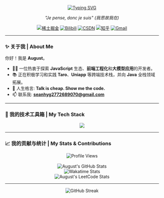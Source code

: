 <div align="center">

  <a href="https://git.io/typing-svg">
    <img src="https://readme-typing-svg.demolab.com?font=Fira+Code&pause=1000&color=00BFFF&center=true&vCenter=true&size=28&width=500&lines=Hi+%F0%9F%91%8B%2C+I'm+August;A+passionate+developer+from+Earth;Welcome+to+my+coding+world!" alt="Typing SVG" />
  </a>

</div>

<p align="center">
  <em>"Je pense, donc je suis" (我思故我在)</em>
</p>

<p align="center">
  <a href="https://juejin.cn/user/1363858570628734" target="_blank"><img src="https://img.shields.io/badge/稀土掘金-1E80FF?style=for-the-badge&logo=juejin&logoColor=white" alt="稀土掘金"></a>
  <a href="https://space.bilibili.com/691350198/" target="_blank"><img src="https://img.shields.io/badge/Bilibili-粉?style=for-the-badge&logo=bilibili&logoColor=white" alt="Bilibili"></a>
  <a href="https://blog.csdn.net/qq_56602366/" target="_blank"><img src="https://img.shields.io/badge/CSDN-C32136?style=for-the-badge&logo=C&logoColor=white" alt="CSDN"></a>
  <a href="https://www.zhihu.com/people/luo-sheng-57-84-71" target="_blank"><img src="https://img.shields.io/badge/知乎-0084FF?style=for-the-badge&logo=zhihu&logoColor=white" alt="知乎"></a>
  <a href="mailto:seanhyg2772689070@gmail.com"><img src="https://img.shields.io/badge/Gmail-EA4335?style=for-the-badge&logo=gmail&logoColor=white" alt="Gmail"></a>
</p>

---

### ✨ 关于我 | About Me

你好！我是 **August**。

- 👨‍💻 一位热衷于探索 **JavaScript** 生态、**前端工程化**和**大模型应用**的开发者。
- 📚 正在积极学习和实践 **Taro**、**Uniapp** 等跨端技术栈，并向 **Java** 全栈领域拓展。
- 🎯 人生格言: **Talk is cheap. Show me the code.**
- 📫 联系我: **seanhyg2772689070@gmail.com**

---

### 🚀 我的技术工具箱 | My Tech Stack

<p align="center">
  <img src="https://skillicons.dev/icons?i=js,ts,vue,react,nodejs,deno,java,spring,html,css,sass,tailwind,vite,webpack,docker,mysql,redis,mongodb,linux,git,idea,vscode&perline=11" />
</p>

---

### 📈 我的贡献与统计 | My Stats & Contributions

<div align="center">
  <img src="https://komarev.com/ghpvc/?username=Lorin-github&label=PROFILE+VIEWS&style=flat-square&color=blueviolet" alt="Profile Views"/>
  <br/><br/>
  <picture>
    <source media="(prefers-color-scheme: dark)" srcset="https://github-readme-stats.vercel.app/api?username=sean2772689070&show_icons=true&theme=github_dark&rank_icon=github&locale=zh-cn">
    <source media="(prefers-color-scheme: light)" srcset="https://github-readme-stats.vercel.app/api?username=sean2772689070&show_icons=true&theme=default&rank_icon=github&locale=zh-cn">
    <img alt="August's GitHub Stats" src="https://github-readme-stats.vercel.app/api?username=sean2772689070&show_icons=true&theme=default&rank_icon=github&locale=zh-cn" />
  </picture>
  <br/>
  <img src="https://github-readme-stats.vercel.app/api/wakatime?username=YOUR_WAKATIME_USERNAME&theme=dark&layout=compact" alt="Wakatime Stats"/>
  <br/>
  <img src="https://stats.justsong.cn/api/leetcode/?username=cranky-i3lackhxh&theme=dark&cn_username=August" alt="August's LeetCode Stats" />
</div>

---

<div align="center">
  <img src="https://github-readme-streak-stats.herokuapp.com/?user=sean2772689070&theme=dark&locale=zh_Hans" alt="GitHub Streak" />
</div>
